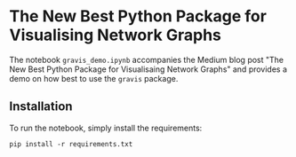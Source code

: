 # The New Best Python Package for Visualising Network Graphs

The notebook `gravis_demo.ipynb` accompanies the Medium blog post "The New Best Python Package for Visualisaing Network Graphs" and provides a demo on how best to use the `gravis` package. 

## Installation

To run the notebook, simply install the requirements:
```
pip install -r requirements.txt
```